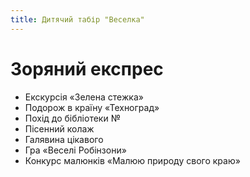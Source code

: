 ```yaml
---
title: Дитячий табір "Веселка"
---
```


# Зоряний експрес

- Екскурсія «Зелена стежка»
- Подорож в країну «Техноград»
- Похід до бібліотеки №
- Пісенний колаж
- Галявина цікавого
- Гра «Веселі Робінзони»
- Конкурс малюнків «Малюю природу свого краю»

<slideshow id="_/72157651951037114" />
